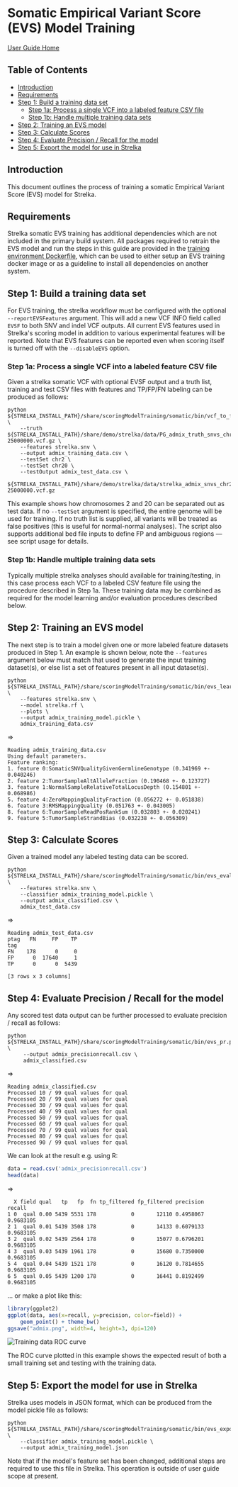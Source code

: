 # Somatic Empirical Variant Score (EVS) Model Training

[User Guide Home](README.md)

## Table of Contents

[//]: # (BEGIN automated TOC section, any edits will be overwritten on next source refresh)

* [Introduction](#introduction)
* [Requirements](#requirements)
* [Step 1: Build a training data set](#step-1-build-a-training-data-set)
  * [Step 1a: Process a single VCF into a labeled feature CSV file](#step-1a-process-a-single-vcf-into-a-labeled-feature-csv-file)
  * [Step 1b: Handle multiple training data sets](#step-1b-handle-multiple-training-data-sets)
* [Step 2: Training an EVS model](#step-2-training-an-evs-model)
* [Step 3: Calculate Scores](#step-3-calculate-scores)
* [Step 4: Evaluate Precision / Recall for the model](#step-4-evaluate-precision--recall-for-the-model)
* [Step 5: Export the model for use in Strelka](#step-5-export-the-model-for-use-in-strelka)

[//]: # (END automated TOC section, any edits will be overwritten on next source refresh)


## Introduction

This document outlines the process of training a somatic Empirical Variant Score (EVS) model for Strelka.

## Requirements

Strelka somatic EVS training has additional dependencies which are not included
in the primary build system. All packages required to retrain the EVS model and
run the steps in this guide are provided in the [training environment
Dockerfile](trainingSomaticEmpiricalScore/Dockerfile), which can be used to
either setup an EVS training docker image or as a guideline to install
all dependencies on another system.

## Step 1: Build a training data set

For EVS training, the strelka workflow must be configured with the optional
`--reportEVSFeatures` argument. This will add a new VCF INFO field called `EVSF`
to both SNV and indel VCF outputs. All current EVS features used in Strelka's scoring
model in addition to various experimental features will be reported. Note that EVS
features can be reported even when scoring itself is turned off with the `--disableEVS` option.

### Step 1a: Process a single VCF into a labeled feature CSV file

Given a strelka somatic VCF with optional EVSF output and a truth list, training and test CSV files with features and
TP/FP/FN labeling can be produced as follows:

```
python ${STRELKA_INSTALL_PATH}/share/scoringModelTraining/somatic/bin/vcf_to_feature_csv.py \
    --truth ${STRELKA_INSTALL_PATH}/share/demo/strelka/data/PG_admix_truth_snvs_chr21_1-25000000.vcf.gz \
    --features strelka.snv \
    --output admix_training_data.csv \
    --testSet chr2 \
    --testSet chr20 \
    --testOutput admix_test_data.csv \
    ${STRELKA_INSTALL_PATH}/share/demo/strelka/data/strelka_admix_snvs_chr21_1-25000000.vcf.gz
```

This example shows how chromosomes 2 and 20 can be separated out as test data. If no `--testSet` argument is specified, the entire genome will be used for training. If no truth list is supplied, all variants will be treated as false positives (this is useful for normal-normal analyses). The script also supports additional bed file inputs to define FP and ambiguous regions &mdash; see script usage for details.

### Step 1b: Handle multiple training data sets

Typically multiple strelka analyses should available for training/testing, in this case process each
VCF to a labeled CSV feature file using the procedure described in Step 1a. These training data may
be combined as required for the model learning and/or evaluation procedures described below.


## Step 2: Training an EVS model

The next step is to train a model given one or more labeled feature datasets produced in Step 1.
An example is shown below, note the `--features` argument below must match that used to generate
the input training dataset(s), or else list a set of features present in all input dataset(s).

```
python ${STRELKA_INSTALL_PATH}/share/scoringModelTraining/somatic/bin/evs_learn.py \
    --features strelka.snv \
    --model strelka.rf \
    --plots \
    --output admix_training_model.pickle \
    admix_training_data.csv
```

=>

```
Reading admix_training_data.csv
Using default parameters.
Feature ranking:
1. feature 0:SomaticSNVQualityGivenGermlineGenotype (0.341969 +- 0.040246)
2. feature 2:TumorSampleAltAlleleFraction (0.190468 +- 0.123727)
3. feature 1:NormalSampleRelativeTotalLocusDepth (0.154801 +- 0.068986)
5. feature 4:ZeroMappingQualityFraction (0.056272 +- 0.051838)
6. feature 3:RMSMappingQuality (0.051763 +- 0.043005)
8. feature 6:TumorSampleReadPosRankSum (0.032803 +- 0.020241)
9. feature 5:TumorSampleStrandBias (0.032238 +- 0.056309)
```

## Step 3: Calculate Scores

Given a trained model any labeled testing data can be scored.

```
python ${STRELKA_INSTALL_PATH}/share/scoringModelTraining/somatic/bin/evs_evaluate.py \
    --features strelka.snv \
    --classifier admix_training_model.pickle \
    --output admix_classified.csv \
    admix_test_data.csv
```

=>

```
Reading admix_test_data.csv
ptag   FN     FP    TP
tag
FN    178      0     0
FP      0  17640     1
TP      0      0  5439

[3 rows x 3 columns]
```

## Step 4: Evaluate Precision / Recall for the model

Any scored test data output can be further processed to evaluate precision / recall as
follows:

```
python ${STRELKA_INSTALL_PATH}/share/scoringModelTraining/somatic/bin/evs_pr.py \
     --output admix_precisionrecall.csv \
     admix_classified.csv
```

=>

```
Reading admix_classified.csv
Processed 10 / 99 qual values for qual
Processed 20 / 99 qual values for qual
Processed 30 / 99 qual values for qual
Processed 40 / 99 qual values for qual
Processed 50 / 99 qual values for qual
Processed 60 / 99 qual values for qual
Processed 70 / 99 qual values for qual
Processed 80 / 99 qual values for qual
Processed 90 / 99 qual values for qual
```

We can look at the result e.g. using R:

```R
data = read.csv('admix_precisionrecall.csv')
head(data)
```

=>

```
  X field qual   tp   fp  fn tp_filtered fp_filtered precision    recall
1 0  qual 0.00 5439 5531 178           0       12110 0.4958067 0.9683105
2 1  qual 0.01 5439 3508 178           0       14133 0.6079133 0.9683105
3 2  qual 0.02 5439 2564 178           0       15077 0.6796201 0.9683105
4 3  qual 0.03 5439 1961 178           0       15680 0.7350000 0.9683105
5 4  qual 0.04 5439 1521 178           0       16120 0.7814655 0.9683105
6 5  qual 0.05 5439 1200 178           0       16441 0.8192499 0.9683105
```

... or make a plot like this:

```R
library(ggplot2)
ggplot(data, aes(x=recall, y=precision, color=field)) +
    geom_point() + theme_bw()
ggsave("admix.png", width=4, height=3, dpi=120)
```

![Training data ROC curve](trainingSomaticEmpiricalScore/admix.png)

The ROC curve plotted in this example shows the expected result of both a small training set
and testing with the training data.

## Step 5: Export the model for use in Strelka

Strelka uses models in JSON format, which can be produced from the model pickle file as follows:

```
python ${STRELKA_INSTALL_PATH}/share/scoringModelTraining/somatic/bin/evs_exportmodel.py \
    --classifier admix_training_model.pickle \
    --output admix_training_model.json
```

Note that if the model's feature set has been changed, additional steps are required to use this file in Strelka.
This operation is outside of user guide scope at present.
